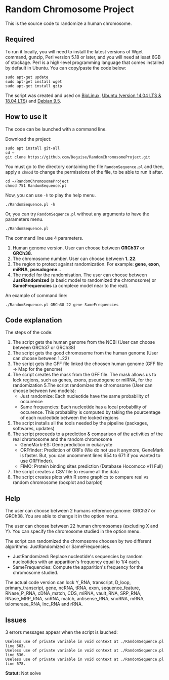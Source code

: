 
# Random Chromosome Project
This is the source code to randomize a human chromosome. 
## Required

To run it locally, you will need to install the latest versions of Wget command, gunzip, Perl version 5.18 or later, and you will need at least 6GB of stockage. Perl is a high-level programming language that comes installed by default in Ubuntu.
You can copy/paste the code below: 

```shell
sudo apt-get update
sudo apt-get install wget
sudo apt-get install gzip
```

The script was created and used on [BioLinux](http://environmentalomics.org/bio-linux/), [Ubuntu (version 14.04 LTS & 18.04 LTS)](https://www.ubuntu.com/) and [Debian 9.5](https://www.debian.org/). 

## How to use it

The code can be launched with a command line.  

Download the project: 

```shell
sudo apt install git-all
cd ~
git clone https://github.com/Deguise/RandomChromosomeProject.git
```

You must go to the directory containing the file `RandomSequence.pl` and then, apply a `chmod` to change the permissions of the file, to be able to run it after. 
```shell
cd ~/RandomChromosomeProject 
chmod 751 RandomSequence.pl  
```

Now, you can use `-h` to play the help menu.

```shell
./RandomSequence.pl -h
```

Or, you can try `RandomSequence.pl` without any arguments to have the parameters menu.

```shell
./RandomSequence.pl
```

The command line use 4 parameters. 
1. Human genome version. User can choose between **GRCh37** or **GRCh38**.
2. The chromosome number. User can choose between **1**..**22**.
3. The region to protect against randomization. For example: **gene**, **exon**, **miRNA**, **pseudogene**... 
4. The model for the randomisation. The user can choose between **JustRandomized** (a basic model to randomized the chromosome) or **SameFrequencies** (a complexe model near to the real). 

An example of command line: 
```shell
./RandomSequence.pl GRCh38 22 gene SameFrequencies
```

## Code explanation

The steps of the code: 

1. The script gets the human genome from the NCBI (User can choose between GRCh37 or GRCh38)
2. The script gets the good chromosome from the human genome (User can choose between 1..22)
3. The script gets the GFF file linked the choosen human genome (GFF file => Map for the genome)
4. The script creates the mask from the GFF file. The mask allows us to lock regions, such as genes, exons, pseudogene or miRNA, for the randomization
5.The script randomizes the chromosome (User can choose between two models):
	- Just randomize: Each nucleotide have the same probability of occurence
	- Same frequencies: Each nucleotide has a local probability of occurence. This probability is computed by taking the pourcentage of each nucleotide between the locked regions
6. The script installs all the tools needed by the pipeline (packages, softwares, updates)
7. The script proceeds to a prediction & comparison of the activities of the real chromosome and the random chromosome
	- GeneMark-ES: Gene prediction in eukaryote 
	- ORFfinder: Prediction of ORFs (We do not use it anymore, GeneMark is faster. But, you can uncomment lines 654 to 671 if you wanted to use ORFfinder).
	- FIMO: Protein binding sites prediction (Database Hocomoco v11 Full)
8. The script creates a CSV file to resume all the data
9. The script creates plots with R some graphics to compare real vs random chromosome (boxplot and barplot)

## Help

The user can choose between 2 humans reference genome: GRCh37 or GRCh38.
You are able to change it in the option menu.
  
The user can choose between 22 human chromosomes (excluding X and Y).
You can specify the chromosome studied in the option menu.
  
The script can randomized the chromosome choosen by two different algorithms: JustRandomized or SameFrequencies.
* JustRandomized: Replace nucleotide's sequencies by random nucleotides with an apparition's frequency equal to 1/4 each.
* SameFrequencies: Compute the apparition's frequency for the chromosome studied.
  
The actual code version can lock Y_RNA, transcript, D_loop, primary_transcript, gene, ncRNA, tRNA, exon, sequence_feature, RNase_P_RNA, cDNA_match, CDS, miRNA, vault_RNA, SRP_RNA, RNase_MRP_RNA, snRNA, match, antisense_RNA, snoRNA, mRNA, telomerase_RNA, lnc_RNA and rRNA. 

## Issues

3 errors messages appear when the script is lauched:
```shell
Useless use of private variable in void context at ./RandomSequence.pl line 503.
Useless use of private variable in void context at ./RandomSequence.pl line 536.
Useless use of private variable in void context at ./RandomSequence.pl line 578.
```
**Statut:** Not solve
